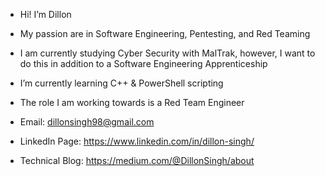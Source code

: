 - Hi! I’m Dillon
- My passion are in Software Engineering, Pentesting, and Red Teaming
- I am currently studying Cyber Security with MalTrak, however, I want to do this in addition to a Software Engineering Apprenticeship
- I’m currently learning C++ & PowerShell scripting
- The role I am working towards is a Red Team Engineer

- Email: dillonsingh98@gmail.com 
- LinkedIn Page: https://www.linkedin.com/in/dillon-singh/
- Technical Blog: https://medium.com/@DillonSingh/about

<!---
DillonSingh/DillonSingh is a ✨ special ✨ repository because its `README.md` (this file) appears on your GitHub profile.
You can click the Preview link to take a look at your changes.
--->

